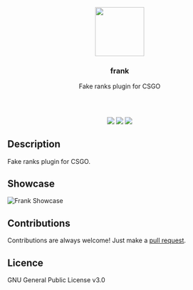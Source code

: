 <p align="center">
<img src="https://i.imgur.com/Kfg9mJh.png" height="110px" width="auto"/>
<br/>
<h3 align="center">frank</h3>
<p align="center">Fake ranks plugin for CSGO</p>
<h2></h2>
</p>
<br />

<p align="center">
<a href="../../issues"><img src="https://img.shields.io/github/issues/mobeigi/frank.svg?style=flat-square" /></a>
<a href="../../pulls"><img src="https://img.shields.io/github/issues-pr/mobeigi/frank.svg?style=flat-square" /></a> 
<a href="LICENSE.md"><img src="https://img.shields.io/github/license/mobeigi/frank.svg?style=flat-square" /></a>
</p>

## Description
Fake ranks plugin for CSGO.

## Showcase
![Frank Showcase](https://invex.gg/vip/media/frank.png)

## Contributions
Contributions are always welcome!
Just make a [pull request](../../pulls).

## Licence
GNU General Public License v3.0
